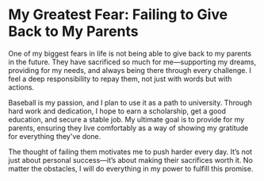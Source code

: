 # My Greatest Fear: Failing to Give Back to My Parents

One of my biggest fears in life is not being able to give back to my parents in the future. They have sacrificed so much for me—supporting my dreams, providing for my needs, and always being there through every challenge. I feel a deep responsibility to repay them, not just with words but with actions.

Baseball is my passion, and I plan to use it as a path to university. Through hard work and dedication, I hope to earn a scholarship, get a good education, and secure a stable job. My ultimate goal is to provide for my parents, ensuring they live comfortably as a way of showing my gratitude for everything they've done.

The thought of failing them motivates me to push harder every day. It’s not just about personal success—it’s about making their sacrifices worth it. No matter the obstacles, I will do everything in my power to fulfill this promise.

